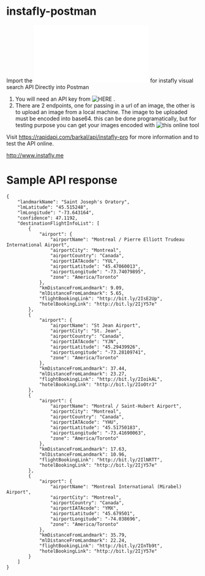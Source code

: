 # instafly-postman
Import the ![Postman Collection](Instafly_postman_collection.json) for instafly visual search API Directly into Postman

1. You will need an API key from ![HERE](https://rapidapi.com/barkal/api/instafly-pro) .
2. There are 2 endpoints, one for passing in a url of an image, the other is to upload an image from a local machine. The image to be uploaded must be encoded into base64. this can be done programatically, but for testing purpose you can get your images encoded with ![this online tool](https://www.base64-image.de)

Visit https://rapidapi.com/barkal/api/instafly-pro for more information and to test the API online.

http://www.instafly.me

# Sample API response 
```
{
    "landmarkName": "Saint Joseph's Oratory",
    "lmLatitude": "45.515248",
    "lmLongitude": "-73.643164",
    "confidence": 47.1192,
    "destinationFlightInfoList": [
        {
            "airport": {
                "airportName": "Montreal / Pierre Elliott Trudeau International Airport",
                "airportCity": "Montreal",
                "airportCountry": "Canada",
                "airportIATAcode": "YUL",
                "airportLatitude": "45.47060013",
                "airportLongitude": "-73.74079895",
                "zone": "America/Toronto"
            },
            "kmDistanceFromLandmark": 9.09,
            "mlDistanceFromLandmark": 5.65,
            "flightBookingLink": "http://bit.ly/2IsE2Up",
            "hotelBookingLink": "http://bit.ly/2IjY57e"
        },
        {
            "airport": {
                "airportName": "St Jean Airport",
                "airportCity": "St. Jean",
                "airportCountry": "Canada",
                "airportIATAcode": "YJN",
                "airportLatitude": "45.29439926",
                "airportLongitude": "-73.28109741",
                "zone": "America/Toronto"
            },
            "kmDistanceFromLandmark": 37.44,
            "mlDistanceFromLandmark": 23.27,
            "flightBookingLink": "http://bit.ly/2IoikAL",
            "hotelBookingLink": "http://bit.ly/2IoOtrJ"
        },
        {
            "airport": {
                "airportName": "Montral / Saint-Hubert Airport",
                "airportCity": "Montreal",
                "airportCountry": "Canada",
                "airportIATAcode": "YHU",
                "airportLatitude": "45.51750183",
                "airportLongitude": "-73.41690063",
                "zone": "America/Toronto"
            },
            "kmDistanceFromLandmark": 17.63,
            "mlDistanceFromLandmark": 10.96,
            "flightBookingLink": "http://bit.ly/2IlNRTT",
            "hotelBookingLink": "http://bit.ly/2IjY57e"
        },
        {
            "airport": {
                "airportName": "Montreal International (Mirabel) Airport",
                "airportCity": "Montreal",
                "airportCountry": "Canada",
                "airportIATAcode": "YMX",
                "airportLatitude": "45.679501",
                "airportLongitude": "-74.038696",
                "zone": "America/Toronto"
            },
            "kmDistanceFromLandmark": 35.79,
            "mlDistanceFromLandmark": 22.24,
            "flightBookingLink": "http://bit.ly/2InTb9t",
            "hotelBookingLink": "http://bit.ly/2IjY57e"
        }
    ]
}
```
